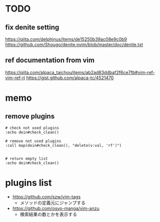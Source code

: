 # TODO
## fix denite setting
https://qiita.com/delphinus/items/de15250b39ac08e9c0b9
https://github.com/Shougo/denite.nvim/blob/master/doc/denite.txt

## ref documentation from vim
https://qiita.com/alpaca_taichou/items/ab2ad83ddbaf2f6ce7fb#vim-ref-vim-ref-ri
https://gist.github.com/alpaca-tc/4521470

# memo
## remove plugins

```
# check not used plugins
:echo dein#check_clean()

# remove not used plugins
:call map(dein#check_clean(), "delete(v:val, 'rf')")


# return empty list
:echo dein#check_clean()
```

# plugins list
- https://github.com/szw/vim-tags
  - メソッドの定義元にジャンプする
- https://github.com/osyo-manga/vim-anzu
  - 検索結果の数とかを表示する
